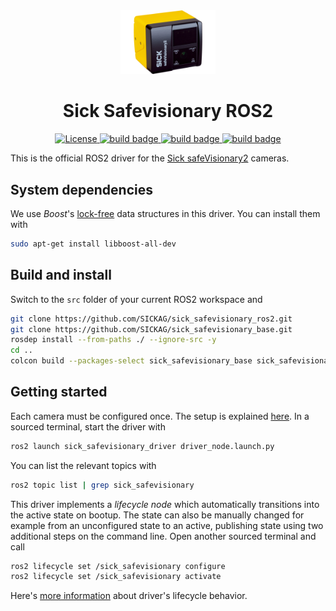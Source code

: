 <div align="center">
  <img src="resources/images/safevisionary2.png" alt="Sick safeVisionary2" style="width: 30%;"/>
  <h1 align="center">Sick Safevisionary ROS2</h1>
</div>

<p align="center">
  <a href="https://opensource.org/licenses/Apache-2.0">
    <img src="https://img.shields.io/badge/License-Apache_2.0-yellow.svg" alt="License">
  </a>
  <a href="https://github.com/SICKAG/sick_safevisionary_ros2/actions">
    <img src="https://github.com/SICKAG/sick_safevisionary_ros2/actions/workflows/industrial_ci_humble_action.yml/badge.svg" alt="build badge">
  </a>
  <a href="https://github.com/SICKAG/sick_safevisionary_ros2/actions">
    <img src="https://github.com/SICKAG/sick_safevisionary_ros2/actions/workflows/industrial_ci_iron_action.yml/badge.svg" alt="build badge">
  </a>
  <a href="https://github.com/SICKAG/sick_safevisionary_ros2/actions">
    <img src="https://github.com/SICKAG/sick_safevisionary_ros2/actions/workflows/industrial_ci_rolling_action.yml/badge.svg" alt="build badge">
  </a>
</p>


This is the official ROS2 driver for the [Sick safeVisionary2](https://www.sick.com/de/en/safety-camera-sensors/safety-camera-sensors/safevisionary2/c/g568562) cameras.

## System dependencies
We use *Boost*'s [lock-free](https://www.boost.org/doc/libs/1_82_0/doc/html/lockfree.html) data structures in this driver.
You can install them with
```bash
sudo apt-get install libboost-all-dev
```

## Build and install
Switch to the `src` folder of your current ROS2 workspace and
```bash
git clone https://github.com/SICKAG/sick_safevisionary_ros2.git
git clone https://github.com/SICKAG/sick_safevisionary_base.git
rosdep install --from-paths ./ --ignore-src -y
cd ..
colcon build --packages-select sick_safevisionary_base sick_safevisionary_interfaces sick_safevisionary_driver  --cmake-args -DCMAKE_BUILD_TYPE=Release
```

## Getting started
Each camera must be configured once. The setup is explained [here](https://github.com/SICKAG/sick_safevisionary_base/blob/main/resources/doc/safety_designer.md).
In a sourced terminal, start the driver with
```bash
ros2 launch sick_safevisionary_driver driver_node.launch.py
```

You can list the relevant topics with
```bash
ros2 topic list | grep sick_safevisionary
```

This driver implements a *lifecycle node* which automatically transitions into the active state on bootup.
The state can also be manually changed for example from an unconfigured state to an active, publishing state using two additional steps on the command line.
Open another sourced terminal and call
```bash
ros2 lifecycle set /sick_safevisionary configure
ros2 lifecycle set /sick_safevisionary activate
```
Here's [more information](./sick_safevisionary_driver/README.md) about driver's lifecycle behavior.
